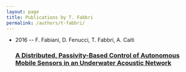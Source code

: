 ```yaml
---
layout: page
title: Publications by T. Fabbri
permalink: /authors/t-fabbri/
---
```


<ul class="post-list">
<li><span class='post-meta'>2016 -- F. Fabiani, D. Fenucci, T. Fabbri, A. Caiti</span><h3><a class='post-link' href='../../a-distributed-passivity-based-control-of-autonomous-mobile-sensors-in-an-underwater-acoustic-network'>A Distributed, Passivity-Based Control of Autonomous Mobile Sensors in an Underwater Acoustic Network</a></h3></li>

</ul>
